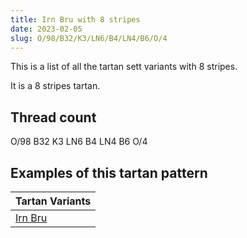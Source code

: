 ```yaml
---
title: Irn Bru with 8 stripes
date: 2023-02-05
slug: O/98/B32/K3/LN6/B4/LN4/B6/O/4
---
```

This is a list of all the tartan sett variants with 8 stripes.

It is a 8 stripes tartan.


## Thread count
O/98 B32 K3 LN6 B4 LN4 B6 O/4

## Examples of this tartan pattern

| Tartan Variants |
|---------------|
| [Irn Bru](/variants/o/98/b32/k3/ln6/b4/ln4/b6/o/4-b304080-k000000-lne0e0e0-off8500)||
